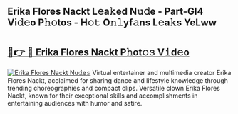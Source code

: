 ## Erika Flores Nackt L𝚎a𝚔ed N𝚞𝚍e - Part-Gl4 Vi𝚍𝚎o P𝚑𝚘tos - H𝚘𝚝 O𝚗𝚕yf𝚊ns L𝚎a𝚔s YeLww

# <h2><a href="http://kf10jwo.oniu.top/?m=Erika+Flores+Nackt">🔗👉 🔴 Erika Flores Nackt P𝚑ot𝚘𝚜 V𝚒d𝚎o</a></h2>

[![Erika Flores Nackt Nu𝚍e𝚜](https://i.imgur.com/0qMVB7G.gif)](http://kf10jwo.oniu.top/?m=Erika+Flores+Nackt)
Virtual entertainer and multimedia creator Erika Flores Nackt, acclaimed for sharing dance and lifestyle knowledge through trending choreographies and compact clips. Versatile clown Erika Flores Nackt, known for their exceptional skills and accomplishments in entertaining audiences with humor and satire.  
